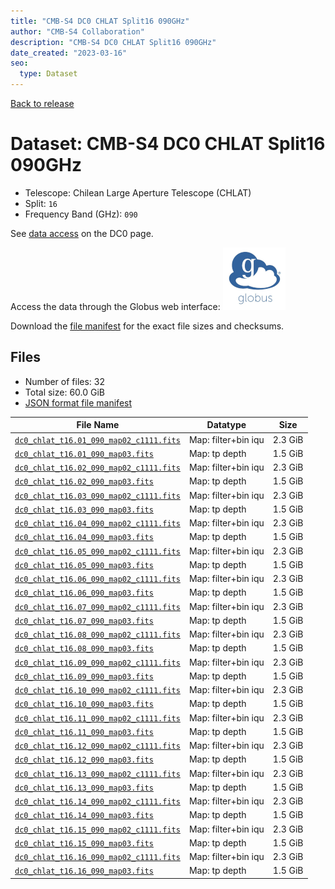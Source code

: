 ```yaml
---
title: "CMB-S4 DC0 CHLAT Split16 090GHz"
author: "CMB-S4 Collaboration"
description: "CMB-S4 DC0 CHLAT Split16 090GHz"
date_created: "2023-03-16"
seo:
  type: Dataset
---
```


[Back to release](./dc0.html#datasets)

# Dataset: CMB-S4 DC0 CHLAT Split16 090GHz

- Telescope: Chilean Large Aperture Telescope (CHLAT) 
- Split: `16`
- Frequency Band (GHz): `090`

See [data access](./dc0.html#data-access) on the DC0 page.

Access the data through the Globus web interface: [![Download via Globus](images/globus-logo.png)](https://app.globus.org/file-manager?origin_id=38f01147-f09e-483d-a552-3866669a846d&origin_path=%2Fdatareleases%2Fdc0%2Fmission%2Fchlat%2Fsplit16%2F090%2F)

Download the [file manifest](https://g-456d30.0ed28.75bc.data.globus.org/datareleases/dc0/mission/chlat/split16/090/manifest.json) for the exact file sizes and checksums.

## Files

- Number of files: 32
- Total size: 60.0 GiB
- [JSON format file manifest](https://g-456d30.0ed28.75bc.data.globus.org/datareleases/dc0/mission/chlat/split16/090/manifest.json)

|                                                                                File Name                                                                                |      Datatype       |  Size   |
| ----------------------------------------------------------------------------------------------------------------------------------------------------------------------- | ------------------- | ------- |
| [`dc0_chlat_t16.01_090_map02_c1111.fits`](https://g-456d30.0ed28.75bc.data.globus.org/datareleases/dc0/mission/chlat/split16/090/dc0_chlat_t16.01_090_map02_c1111.fits) | Map: filter+bin iqu | 2.3 GiB |
| [`dc0_chlat_t16.01_090_map03.fits`](https://g-456d30.0ed28.75bc.data.globus.org/datareleases/dc0/mission/chlat/split16/090/dc0_chlat_t16.01_090_map03.fits)             | Map: tp depth       | 1.5 GiB |
| [`dc0_chlat_t16.02_090_map02_c1111.fits`](https://g-456d30.0ed28.75bc.data.globus.org/datareleases/dc0/mission/chlat/split16/090/dc0_chlat_t16.02_090_map02_c1111.fits) | Map: filter+bin iqu | 2.3 GiB |
| [`dc0_chlat_t16.02_090_map03.fits`](https://g-456d30.0ed28.75bc.data.globus.org/datareleases/dc0/mission/chlat/split16/090/dc0_chlat_t16.02_090_map03.fits)             | Map: tp depth       | 1.5 GiB |
| [`dc0_chlat_t16.03_090_map02_c1111.fits`](https://g-456d30.0ed28.75bc.data.globus.org/datareleases/dc0/mission/chlat/split16/090/dc0_chlat_t16.03_090_map02_c1111.fits) | Map: filter+bin iqu | 2.3 GiB |
| [`dc0_chlat_t16.03_090_map03.fits`](https://g-456d30.0ed28.75bc.data.globus.org/datareleases/dc0/mission/chlat/split16/090/dc0_chlat_t16.03_090_map03.fits)             | Map: tp depth       | 1.5 GiB |
| [`dc0_chlat_t16.04_090_map02_c1111.fits`](https://g-456d30.0ed28.75bc.data.globus.org/datareleases/dc0/mission/chlat/split16/090/dc0_chlat_t16.04_090_map02_c1111.fits) | Map: filter+bin iqu | 2.3 GiB |
| [`dc0_chlat_t16.04_090_map03.fits`](https://g-456d30.0ed28.75bc.data.globus.org/datareleases/dc0/mission/chlat/split16/090/dc0_chlat_t16.04_090_map03.fits)             | Map: tp depth       | 1.5 GiB |
| [`dc0_chlat_t16.05_090_map02_c1111.fits`](https://g-456d30.0ed28.75bc.data.globus.org/datareleases/dc0/mission/chlat/split16/090/dc0_chlat_t16.05_090_map02_c1111.fits) | Map: filter+bin iqu | 2.3 GiB |
| [`dc0_chlat_t16.05_090_map03.fits`](https://g-456d30.0ed28.75bc.data.globus.org/datareleases/dc0/mission/chlat/split16/090/dc0_chlat_t16.05_090_map03.fits)             | Map: tp depth       | 1.5 GiB |
| [`dc0_chlat_t16.06_090_map02_c1111.fits`](https://g-456d30.0ed28.75bc.data.globus.org/datareleases/dc0/mission/chlat/split16/090/dc0_chlat_t16.06_090_map02_c1111.fits) | Map: filter+bin iqu | 2.3 GiB |
| [`dc0_chlat_t16.06_090_map03.fits`](https://g-456d30.0ed28.75bc.data.globus.org/datareleases/dc0/mission/chlat/split16/090/dc0_chlat_t16.06_090_map03.fits)             | Map: tp depth       | 1.5 GiB |
| [`dc0_chlat_t16.07_090_map02_c1111.fits`](https://g-456d30.0ed28.75bc.data.globus.org/datareleases/dc0/mission/chlat/split16/090/dc0_chlat_t16.07_090_map02_c1111.fits) | Map: filter+bin iqu | 2.3 GiB |
| [`dc0_chlat_t16.07_090_map03.fits`](https://g-456d30.0ed28.75bc.data.globus.org/datareleases/dc0/mission/chlat/split16/090/dc0_chlat_t16.07_090_map03.fits)             | Map: tp depth       | 1.5 GiB |
| [`dc0_chlat_t16.08_090_map02_c1111.fits`](https://g-456d30.0ed28.75bc.data.globus.org/datareleases/dc0/mission/chlat/split16/090/dc0_chlat_t16.08_090_map02_c1111.fits) | Map: filter+bin iqu | 2.3 GiB |
| [`dc0_chlat_t16.08_090_map03.fits`](https://g-456d30.0ed28.75bc.data.globus.org/datareleases/dc0/mission/chlat/split16/090/dc0_chlat_t16.08_090_map03.fits)             | Map: tp depth       | 1.5 GiB |
| [`dc0_chlat_t16.09_090_map02_c1111.fits`](https://g-456d30.0ed28.75bc.data.globus.org/datareleases/dc0/mission/chlat/split16/090/dc0_chlat_t16.09_090_map02_c1111.fits) | Map: filter+bin iqu | 2.3 GiB |
| [`dc0_chlat_t16.09_090_map03.fits`](https://g-456d30.0ed28.75bc.data.globus.org/datareleases/dc0/mission/chlat/split16/090/dc0_chlat_t16.09_090_map03.fits)             | Map: tp depth       | 1.5 GiB |
| [`dc0_chlat_t16.10_090_map02_c1111.fits`](https://g-456d30.0ed28.75bc.data.globus.org/datareleases/dc0/mission/chlat/split16/090/dc0_chlat_t16.10_090_map02_c1111.fits) | Map: filter+bin iqu | 2.3 GiB |
| [`dc0_chlat_t16.10_090_map03.fits`](https://g-456d30.0ed28.75bc.data.globus.org/datareleases/dc0/mission/chlat/split16/090/dc0_chlat_t16.10_090_map03.fits)             | Map: tp depth       | 1.5 GiB |
| [`dc0_chlat_t16.11_090_map02_c1111.fits`](https://g-456d30.0ed28.75bc.data.globus.org/datareleases/dc0/mission/chlat/split16/090/dc0_chlat_t16.11_090_map02_c1111.fits) | Map: filter+bin iqu | 2.3 GiB |
| [`dc0_chlat_t16.11_090_map03.fits`](https://g-456d30.0ed28.75bc.data.globus.org/datareleases/dc0/mission/chlat/split16/090/dc0_chlat_t16.11_090_map03.fits)             | Map: tp depth       | 1.5 GiB |
| [`dc0_chlat_t16.12_090_map02_c1111.fits`](https://g-456d30.0ed28.75bc.data.globus.org/datareleases/dc0/mission/chlat/split16/090/dc0_chlat_t16.12_090_map02_c1111.fits) | Map: filter+bin iqu | 2.3 GiB |
| [`dc0_chlat_t16.12_090_map03.fits`](https://g-456d30.0ed28.75bc.data.globus.org/datareleases/dc0/mission/chlat/split16/090/dc0_chlat_t16.12_090_map03.fits)             | Map: tp depth       | 1.5 GiB |
| [`dc0_chlat_t16.13_090_map02_c1111.fits`](https://g-456d30.0ed28.75bc.data.globus.org/datareleases/dc0/mission/chlat/split16/090/dc0_chlat_t16.13_090_map02_c1111.fits) | Map: filter+bin iqu | 2.3 GiB |
| [`dc0_chlat_t16.13_090_map03.fits`](https://g-456d30.0ed28.75bc.data.globus.org/datareleases/dc0/mission/chlat/split16/090/dc0_chlat_t16.13_090_map03.fits)             | Map: tp depth       | 1.5 GiB |
| [`dc0_chlat_t16.14_090_map02_c1111.fits`](https://g-456d30.0ed28.75bc.data.globus.org/datareleases/dc0/mission/chlat/split16/090/dc0_chlat_t16.14_090_map02_c1111.fits) | Map: filter+bin iqu | 2.3 GiB |
| [`dc0_chlat_t16.14_090_map03.fits`](https://g-456d30.0ed28.75bc.data.globus.org/datareleases/dc0/mission/chlat/split16/090/dc0_chlat_t16.14_090_map03.fits)             | Map: tp depth       | 1.5 GiB |
| [`dc0_chlat_t16.15_090_map02_c1111.fits`](https://g-456d30.0ed28.75bc.data.globus.org/datareleases/dc0/mission/chlat/split16/090/dc0_chlat_t16.15_090_map02_c1111.fits) | Map: filter+bin iqu | 2.3 GiB |
| [`dc0_chlat_t16.15_090_map03.fits`](https://g-456d30.0ed28.75bc.data.globus.org/datareleases/dc0/mission/chlat/split16/090/dc0_chlat_t16.15_090_map03.fits)             | Map: tp depth       | 1.5 GiB |
| [`dc0_chlat_t16.16_090_map02_c1111.fits`](https://g-456d30.0ed28.75bc.data.globus.org/datareleases/dc0/mission/chlat/split16/090/dc0_chlat_t16.16_090_map02_c1111.fits) | Map: filter+bin iqu | 2.3 GiB |
| [`dc0_chlat_t16.16_090_map03.fits`](https://g-456d30.0ed28.75bc.data.globus.org/datareleases/dc0/mission/chlat/split16/090/dc0_chlat_t16.16_090_map03.fits)             | Map: tp depth       | 1.5 GiB |
